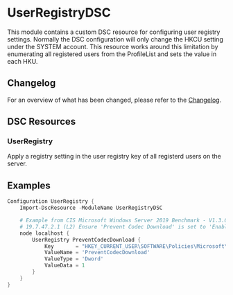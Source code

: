 
# UserRegistryDSC
This module contains a custom DSC resource for configuring user registry settings. Normally the DSC configuration will only change the HKCU setting under the SYSTEM account. This resource works around this limitation by enumerating all registered users from the ProfileList and sets the value in each HKU.

## Changelog
For an overview of what has been changed, please refer to the [Changelog](https://github.com/Crombell95/UserRegistryDSC/blob/main/CHANGELOG.md).

## DSC Resources

### UserRegistry
Apply a registry setting in the user registry key of all registerd users on the server. 

## Examples
```Powershell 
Configuration UserRegistry {
    Import-DscResource -ModuleName UserRegistryDSC

    # Example from CIS Microsoft Windows Server 2019 Benchmark - V1.3.0
    # 19.7.47.2.1 (L2) Ensure 'Prevent Codec Download' is set to 'Enabled'
    node localhost {
        UserRegistry PreventCodecDownload {
            Key       = "HKEY_CURRENT_USER\SOFTWARE\Policies\Microsoft\WindowsMediaPlayer"
            ValueName = 'PreventCodecDownload'
            ValueType = 'Dword'
            ValueData = 1
        }
    }
}
```